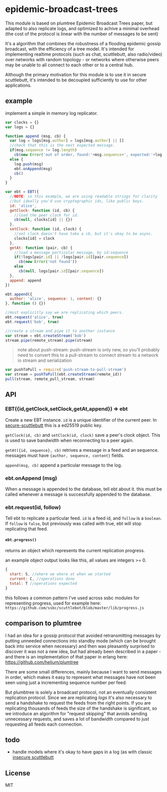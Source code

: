 # epidemic-broadcast-trees

This module is based on plumtree Epidemic Broadcast Trees paper,
but adapted to also replicate logs, and optimized to achive a minimal
overhead (the cost of the protocol is linear with the number of messages to be sent)

It's a algorithm that combines the robustness of a flooding epidemic gossip broadcast,
with the efficiency of a tree model. It's intended for implementing realtime protocols
(such as chat, scuttlebutt, also radio/video) over networks with random topology -
or networks where otherwise peers may be unable to all connect to each other or to a central hub.

Although the primary motivation for this module is to use it in secure scuttlebutt,
it's intended to be decoupled sufficiently to use for other applications.

## example

implement a simple in memory log replicator.

``` js
var clocks = {}
var logs = {}

function append (msg, cb) {
  var log = logs[msg.author] = logs[msg.author] || []
  //check that this is the next expected message.
  if(msg.sequence != log.length)
    cb(new Error('out of order, found:'+msg.sequence+', expected:'+log.length))
  else {
    log.push(msg)
    ebt.onAppend(msg)
    cb()
  }
}

var ebt = EBT({
  //NOTE: in this example, we are using readable strings for clarity
  //but ideally you'd use cryptographic ids, like public keys.
  id: 'alice',
  getClock: function (id, cb) {
    //load the peer clock for id.
    cb(null, clocks[id] || {})
  },
  setClock: function (id, clock) {
    //set clock doesn't have take a cb, but it's okay to be async.
    clocks[id] = clock
  },
  getAt: function (pair, cb) {
    //load a message particular message, by id:sequence
    if(!logs[pair.id] || !logs[pair.id][pair.sequence])
      cb(new Error('not found'))
    else
      cb(null, logs[pair.id][pair.sequence])
  },
  append: append
})

ebt.append({
  author: 'alice', sequence: 1, content: {}
}, function () {})

//must explicitly say we are replicating which peers.
ebt.request('alice', true)
ebt.request('bob', true)

//create a stream and pipe it to another instance
var stream = ebt.createStream('bob')
stream.pipe(remote_stream).pipe(stream)
```

> note about push-stream: push-stream is only new, so you'll probably
  need to convert this to a pull-stream to connect stream to a network
  io stream and serialization

``` js
var pushToPull = require('push-stream-to-pull-stream')
var stream = pushToPull(ebt.createStream(remote_id))
pull(stream, remote_pull_stream, stream)
```


## API

### EBT({id,getClock,setClock,getAt,append}) => ebt

Create a new EBT instance. `id` is a unique identifier of the current peer.
In [secure-scuttlebutt](https://scuttlebutt.nz) this is a ed25519 public key.

`getClock(id, cb)` and `setClock(id, clock)` save a peer's clock object.
This is used to save bandwidth when reconnecting to a peer again.

`getAt({id, sequence}, cb)` retrives a message in a feed and an sequence.
messages must have `{author, sequence, content}` fields.

`append(msg, cb)` append a particular message to the log.

### ebt.onAppend (msg)

When a message is appended to the database, tell ebt about it.
this must be called whenever a message is successfully appended to the database.

### ebt.request(id, follow)

Tell ebt to replicate a particular feed. `id` is a feed id, and `follow` is a `boolean`.
If `follow` is `false`, but previously was called with true, ebt will stop replicating
that feed.

#### `ebt.progress()`

returns an object which represents the current replication progress.

an example object output looks like this, all values are integers >= 0.

``` js
{
  start: S, //where we where at when we started
  current: C, //operations done
  total: T //operations expected
}
```

this follows a common pattern I've used across ssbc modules for representing progress,
used for example here: `https://github.com/ssbc/scuttlebot/blob/master/lib/progress.js`


## comparison to plumtree

I had an idea for a gossip protocol that avoided retransmitting messages by putting
unneeded connections into standby mode (which can be brought back into service when necessary)
and then was pleasantly surprised to discover it was not a new idea, but had already been described
in a paper - and there is an implementation of that paper in erlang here: https://github.com/helium/plumtree

There are some small differences, mainly because I want to send messages in order, which makes
it easy to represent what messages have not been seen using just a incrementing sequence number per feed.

But plumbtree is solely a broadcast protocol, not an eventually consistent replication protocol.
Since we are replicating _logs_ it's also necessary to send a handshake to request the feeds
from the right points. If you are replicating thousands of feeds the size of the handshake is
significant, so we introduce an algorithm for "request skipping" that avoids sending unnecessary
requests, and saves a lot of bandwidth compared to just requesting all feeds each connection.

## todo

* handle models where it's okay to have gaps in a log (as with classic [insecure scuttlebutt](https://github.com/dominictarr/scuttlebutt)

## License

MIT


